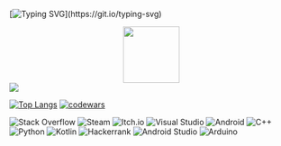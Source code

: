 [![Typing SVG](https://readme-typing-svg.herokuapp.com?color=%2336BCF7&lines=Hi+there!+I+am+Semyon!)](https://git.io/typing-svg)
<div id="header" align="center">
  <img src="https://media0.giphy.com/media/v1.Y2lkPTc5MGI3NjExYzB0YmZsbHJuNzEyZjVramNoYXo1dXR4YnhubzF6cmc1N2J3cmo5bCZlcD12MV9pbnRlcm5hbF9naWZfYnlfaWQmY3Q9Zw/FoVzfcqCDSb7zCynOp/giphy.gif" width="100"/>
</div>

<picture>
  <source
    srcset="https://github-readme-stats.vercel.app/api?username=trytonottry&show_icons=true&theme=dark"
    media="(prefers-color-scheme: dark)"
  />
  <source
    srcset="https://github-readme-stats.vercel.app/api?username=trytonottry&show_icons=true"
    media="(prefers-color-scheme: light), (prefers-color-scheme: no-preference)"
  />
  <img src="https://github-readme-stats.vercel.app/api?username=anuraghazra&show_icons=true" />
</picture>

[![Top Langs](https://github-readme-stats.vercel.app/api/top-langs/?username=trytonottry)](https://github.com/anuraghazra/github-readme-stats)
[![codewars](https://www.codewars.com/users/Trytonottry/badges/large)](https://www.codewars.com/users/Trytonottry)   

![Stack Overflow](https://img.shields.io/badge/-Stackoverflow-FE7A16?style=for-the-badge&logo=stack-overflow&logoColor=white)
![Steam](https://img.shields.io/badge/steam-%23000000.svg?style=for-the-badge&logo=steam&logoColor=white)
![Itch.io](https://img.shields.io/badge/Itch-%23FF0B34.svg?style=for-the-badge&logo=Itch.io&logoColor=white)
![Visual Studio](https://img.shields.io/badge/Visual%20Studio-5C2D91.svg?style=for-the-badge&logo=visual-studio&logoColor=white)
![Android](https://img.shields.io/badge/Android-3DDC84?style=for-the-badge&logo=android&logoColor=white)
![C++](https://img.shields.io/badge/c++-%2300599C.svg?style=for-the-badge&logo=c%2B%2B&logoColor=white)
![Python](https://img.shields.io/badge/python-3670A0?style=for-the-badge&logo=python&logoColor=ffdd54)
![Kotlin](https://img.shields.io/badge/kotlin-%237F52FF.svg?style=for-the-badge&logo=kotlin&logoColor=white)
![Hackerrank](https://img.shields.io/badge/-Hackerrank-2EC866?style=for-the-badge&logo=HackerRank&logoColor=white)
![Android Studio](https://img.shields.io/badge/android%20studio-346ac1?style=for-the-badge&logo=android%20studio&logoColor=white)
![Arduino](https://img.shields.io/badge/-Arduino-00979D?style=for-the-badge&logo=Arduino&logoColor=white)

<img src="https://komarev.com/ghpvc/?username=Trytonottry&style=flat-square&color=blue" alt=""/>


